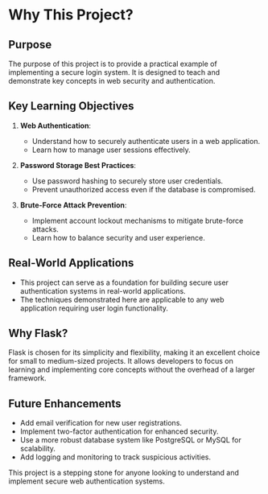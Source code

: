 # Why This Project?

## Purpose
The purpose of this project is to provide a practical example of implementing a secure login system. It is designed to teach and demonstrate key concepts in web security and authentication.

## Key Learning Objectives
1. **Web Authentication**:
   - Understand how to securely authenticate users in a web application.
   - Learn how to manage user sessions effectively.

2. **Password Storage Best Practices**:
   - Use password hashing to securely store user credentials.
   - Prevent unauthorized access even if the database is compromised.

3. **Brute-Force Attack Prevention**:
   - Implement account lockout mechanisms to mitigate brute-force attacks.
   - Learn how to balance security and user experience.

## Real-World Applications
- This project can serve as a foundation for building secure user authentication systems in real-world applications.
- The techniques demonstrated here are applicable to any web application requiring user login functionality.

## Why Flask?
Flask is chosen for its simplicity and flexibility, making it an excellent choice for small to medium-sized projects. It allows developers to focus on learning and implementing core concepts without the overhead of a larger framework.

## Future Enhancements
- Add email verification for new user registrations.
- Implement two-factor authentication for enhanced security.
- Use a more robust database system like PostgreSQL or MySQL for scalability.
- Add logging and monitoring to track suspicious activities.

This project is a stepping stone for anyone looking to understand and implement secure web authentication systems.
